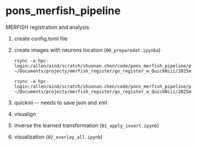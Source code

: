 # pons_merfish_pipeline
MERFISH registration and analysis



1. create config.toml file 
2. create images with neurons location (`00_preparedat.ipynba`)
    ```
    rsync -a hpc-login:/allen/aind/scratch/shuonan.chen/code/pons_merfish_pipeline/processing/filt_neurons ~/Documents/projecty/merfish_register/go_register_w_QuickNiii/2025more_brain/
    ```

    ```
    rsync -a hpc-login:/allen/aind/scratch/shuonan.chen/code/pons_merfish_pipeline/processing/image_xml ~/Documents/projecty/merfish_register/go_register_w_QuickNiii/2025more_brain/
    ```

3. quicknii -- needs to save json and xml
4. visualign 
5. inverse the learned transformation (`01_apply_invert.ipynb`)
6. visualization (`02_overlay_all.ipynb`)